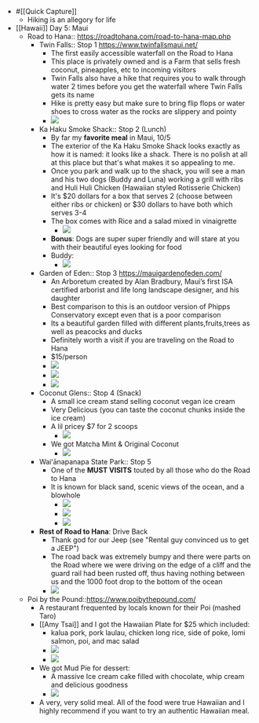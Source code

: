 - #[[Quick Capture]]
    - Hiking is an allegory for life
- [[Hawaii]] Day 5: Maui
    - Road to Hana:: https://roadtohana.com/road-to-hana-map.php
        - Twin Falls:: Stop 1 https://www.twinfallsmaui.net/
            - The first easily accessible waterfall on the Road to Hana
            - This place is privately owned and is a Farm that sells fresh coconut, pineapples, etc to incoming visitors
            - Twin Falls also have a hike that requires you to walk through water 2 times before you get the waterfall where Twin Falls gets its name
            - Hike is pretty easy but make sure to bring flip flops or water shoes to cross water as the rocks are slippery and pointy
            - ![](https://firebasestorage.googleapis.com/v0/b/firescript-577a2.appspot.com/o/imgs%2Fapp%2Fandyjgao%2FLGbNmgM_xo?alt=media&token=71f64383-ab32-4c97-86c6-7adc4f84d5c2)
        - Ka Haku Smoke Shack:: Stop 2 (Lunch) 
            - By far my **favorite meal** in Maui, 10/5
            - The exterior of the Ka Haku Smoke Shack looks exactly as how it is named: it looks like a shack. There is no polish at all at this place but that's what makes it so appealing to me.
            - Once you park and walk up to the shack, you will see a man and his two dogs (Buddy and Luna) working a grill with ribs and Huli Huli Chicken (Hawaiian styled Rotisserie Chicken)
            - It's $20 dollars for a box that serves 2 (choose between either ribs or chicken) or $30 dollars to have both which serves 3-4
            - The box comes with Rice and a salad mixed in vinaigrette
                -  ![](https://firebasestorage.googleapis.com/v0/b/firescript-577a2.appspot.com/o/imgs%2Fapp%2Fandyjgao%2FL5z-k4F0HV?alt=media&token=cdf6bf7c-52de-4fed-9fed-2634dabe846e)
            - **Bonus**: Dogs are super super friendly and will stare at you with their beautiful eyes looking for food
            - Buddy:
                - ![](https://firebasestorage.googleapis.com/v0/b/firescript-577a2.appspot.com/o/imgs%2Fapp%2Fandyjgao%2FPWie7DXG7t?alt=media&token=f827cf0f-e532-4e0c-99bc-d77568a22ee3)
        - Garden of Eden:: Stop 3 https://mauigardenofeden.com/
            - An Arboretum created by Alan Bradbury, Maui’s first ISA certified arborist and life long landscape designer, and his daughter
            - Best comparison to this is an outdoor version of Phipps Conservatory except even that is a poor comparison
            - Its a beautiful garden filled with different plants,fruits,trees as well as peacocks and ducks
            - Definitely worth a visit if you are traveling on the Road to Hana
            - $15/person
            - ![](https://firebasestorage.googleapis.com/v0/b/firescript-577a2.appspot.com/o/imgs%2Fapp%2Fandyjgao%2FMNl7CuIrzt?alt=media&token=bdf46973-1a99-4504-a454-53d8b934ac10) 
            - ![](https://firebasestorage.googleapis.com/v0/b/firescript-577a2.appspot.com/o/imgs%2Fapp%2Fandyjgao%2FJqjXpqqcs8?alt=media&token=937f1118-2e79-4268-8d4d-a7936f018167)
            - ![](https://firebasestorage.googleapis.com/v0/b/firescript-577a2.appspot.com/o/imgs%2Fapp%2Fandyjgao%2FK5L6qYWbT5?alt=media&token=66346b73-9ae1-4b94-872a-2aaa05b65993)
        - Coconut Glens:: Stop 4 (Snack)
            - A small ice cream stand selling coconut vegan ice cream
            - Very Delicious (you can taste the coconut chunks inside the ice cream)
            -  A lil pricey $7 for 2 scoops 
                - ![](https://firebasestorage.googleapis.com/v0/b/firescript-577a2.appspot.com/o/imgs%2Fapp%2Fandyjgao%2FuhXQAUyuWj?alt=media&token=398d9b45-1276-4cc7-a631-bf135c25603c)
            - We got Matcha Mint & Original Coconut
                - ![](https://firebasestorage.googleapis.com/v0/b/firescript-577a2.appspot.com/o/imgs%2Fapp%2Fandyjgao%2FPqOCp0V563?alt=media&token=d230e585-509b-4ed5-818f-f871c1dceda0)
        - Waiʻānapanapa State Park:: Stop 5
            - One of the **MUST VISITS** touted by all those who do the Road to Hana
            - It is known for black sand, scenic views of the ocean, and a blowhole
                - ![](https://firebasestorage.googleapis.com/v0/b/firescript-577a2.appspot.com/o/imgs%2Fapp%2Fandyjgao%2FixfEbZFk8O?alt=media&token=15a78b39-3be4-41ef-a4b1-0b488bd40078)
                - ![](https://firebasestorage.googleapis.com/v0/b/firescript-577a2.appspot.com/o/imgs%2Fapp%2Fandyjgao%2FIi0_drn21O?alt=media&token=6e0607f2-524d-4f46-a8e8-f6d6067cb9f1)
                - ![](https://firebasestorage.googleapis.com/v0/b/firescript-577a2.appspot.com/o/imgs%2Fapp%2Fandyjgao%2F5pZxNTN5uY?alt=media&token=5084e9b2-0511-4ce4-a72a-2b7f13d2ffa7)
        - **Rest of Road to Hana**: Drive Back
            - Thank god for our Jeep (see "Rental guy convinced us to get a JEEP")
            - The road back was extremely bumpy and there were parts on the Road where we were driving on the edge of a cliff and the guard rail had been rusted off, thus having nothing between us and the 1000 foot drop to the bottom of the ocean
            - ![](https://firebasestorage.googleapis.com/v0/b/firescript-577a2.appspot.com/o/imgs%2Fapp%2Fandyjgao%2FEgFymJyWaO?alt=media&token=37a1e444-4b45-4c50-a4fa-f468c72487d7)
    - Poi by the Pound::https://www.poibythepound.com/
        - A restaurant frequented by locals known for their Poi (mashed Taro)
        - [[Amy Tsai]] and I got the Hawaiian Plate for $25 which included:
            - kalua pork, pork laulau, chicken long rice, side of poke, lomi salmon, poi, and mac salad
            - ![](https://firebasestorage.googleapis.com/v0/b/firescript-577a2.appspot.com/o/imgs%2Fapp%2Fandyjgao%2FhjIx1tCyMk?alt=media&token=b5d027a9-51ac-435f-958b-ded9064be360)
            - ![](https://firebasestorage.googleapis.com/v0/b/firescript-577a2.appspot.com/o/imgs%2Fapp%2Fandyjgao%2FSkhqE-kIpZ?alt=media&token=c7051e77-b122-4e62-b5c8-d2f137318299)
        - We got Mud Pie for dessert:
            - A massive Ice cream cake filled with chocolate, whip cream and delicious goodness
            - ![](https://firebasestorage.googleapis.com/v0/b/firescript-577a2.appspot.com/o/imgs%2Fapp%2Fandyjgao%2F-IuKB9pz6G?alt=media&token=ff61cd82-be87-42cd-b7ff-4faedbc5cdf7)
        - A very, very solid meal. All of the food were true Hawaiian and I highly recommend if you want to try an authentic Hawaiian meal.
